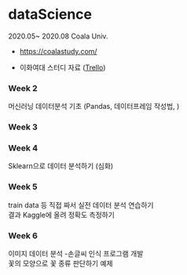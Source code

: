 # dataScience
2020.05~ 2020.08 Coala Univ.   
- https://coalastudy.com/   
* 이화여대 스터디 자료 (<a href="https://trello.com/b/mm9eA5oA/%EC%BD%94%EC%95%8C%EB%9D%BCuniv3%EA%B8%B0%EC%9D%B4%ED%99%94%EC%97%AC%EB%8C%80">Trello</a>)


### Week 2
머신러닝 데이터분석 기초 (Pandas, 데이터프레임 작성법, )   

### Week 3


### Week 4
Sklearn으로 데이터 분석하기 (심화)

### Week 5
train data 등 직접 짜서 실전 데이터 분석 연습하기   
결과 Kaggle에 올려 정확도 측정하기

### Week 6
이미지 데이터 분석 -손글씨 인식 프로그램 개발   
꽃의 모양으로 꽃 종류 판단하기 예제   
